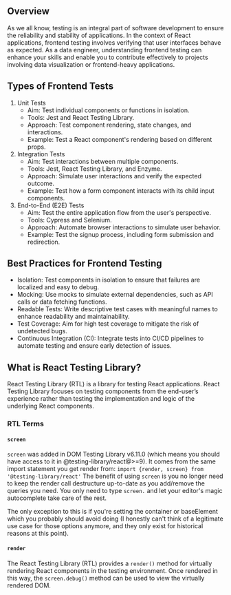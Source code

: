 ## Overview

As we all know, testing is an integral part of software development to ensure the reliability and stability of applications. 
In the context of React applications, frontend testing involves verifying that user interfaces behave as expected. 
As a data engineer, understanding frontend testing can enhance your skills and enable you to contribute effectively to projects involving data visualization or frontend-heavy applications.

## Types of Frontend Tests

1. Unit Tests
   * Aim: Test individual components or functions in isolation. 
   * Tools: Jest and React Testing Library. 
   * Approach: Test component rendering, state changes, and interactions. 
   * Example: Test a React component's rendering based on different props. 
2. Integration Tests
   * Aim: Test interactions between multiple components. 
   * Tools: Jest, React Testing Library, and Enzyme. 
   * Approach: Simulate user interactions and verify the expected outcome. 
   * Example: Test how a form component interacts with its child input components. 
3. End-to-End (E2E) Tests
   * Aim: Test the entire application flow from the user's perspective. 
   * Tools: Cypress and Selenium. 
   * Approach: Automate browser interactions to simulate user behavior. 
   * Example: Test the signup process, including form submission and redirection. 

## Best Practices for Frontend Testing
  * Isolation: Test components in isolation to ensure that failures are localized and easy to debug. 
  * Mocking: Use mocks to simulate external dependencies, such as API calls or data fetching functions. 
  * Readable Tests: Write descriptive test cases with meaningful names to enhance readability and maintainability. 
  * Test Coverage: Aim for high test coverage to mitigate the risk of undetected bugs. 
  * Continuous Integration (CI): Integrate tests into CI/CD pipelines to automate testing and ensure early detection of issues.

## What is React Testing Library?
React Testing Library (RTL) is a library for testing React applications. 
React Testing Library focuses on testing components from the end-user’s experience rather than testing the implementation and logic of the underlying React components.

### RTL Terms

#### `screen`

`screen` was added in DOM Testing Library v6.11.0 (which means you should have access to it in @testing-library/react@>=9). 
It comes from the same import statement you get render from: `import {render, screen} from '@testing-library/react'`
The benefit of using `screen` is you no longer need to keep the render call destructure up-to-date as you add/remove the queries you need. 
You only need to type `screen.` and let your editor's magic autocomplete take care of the rest.

The only exception to this is if you're setting the container or baseElement which you probably should avoid doing 
(I honestly can't think of a legitimate use case for those options anymore, and they only exist for historical reasons at this point).

#### `render`

The React Testing Library (RTL) provides a `render()` method for virtually rendering React components in the testing environment. Once rendered in this way, the `screen.debug()` method can be used to view the virtually rendered DOM.


